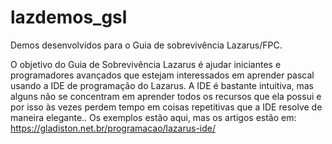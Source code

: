 # lazdemos_gsl
Demos desenvolvidos para o Guia de sobrevivência Lazarus/FPC.

O objetivo do Guia de Sobrevivência Lazarus é ajudar iniciantes e programadores avançados que estejam interessados em aprender pascal usando a IDE de programação do Lazarus. A IDE é bastante intuitiva, mas alguns não se concentram em aprender todos os recursos que ela possui e por isso às vezes perdem tempo em coisas repetitivas que a IDE resolve de maneira elegante.. Os exemplos estão aqui, mas os artigos estão em:
https://gladiston.net.br/programacao/lazarus-ide/

